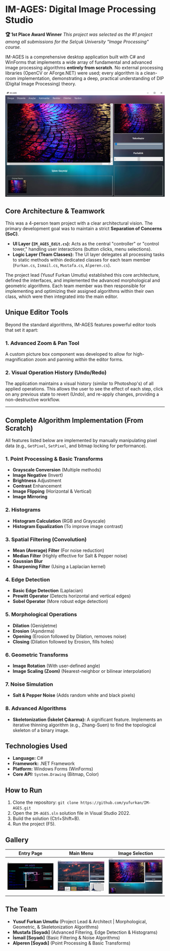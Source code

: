 # IM-AGES: Digital Image Processing Studio

**🏆 1st Place Award Winner** *This project was selected as the #1 project among all submissions for the Selçuk University "Image Processing" course.*

IM-AGES is a comprehensive desktop application built with C# and WinForms that implements a wide array of fundamental and advanced image processing algorithms **entirely from scratch**. No external processing libraries (OpenCV or AForge.NET) were used; every algorithm is a clean-room implementation, demonstrating a deep, practical understanding of DIP (Digital Image Processing) theory.

![Main Editor Screenshot](assets/MainPage3.png)


## Core Architecture & Teamwork

This was a 4-person team project with a clear architectural vision. The primary development goal was to maintain a strict **Separation of Concerns (SoC)**.

* **UI Layer (`IM_AGES_Edit.cs`):** Acts as the central "controller" or "control tower," handling user interactions (button clicks, menu selections).
* **Logic Layer (Team Classes):** The UI layer delegates all processing tasks to static methods within dedicated classes for each team member (`Furkan.cs`, `Ismail.cs`, `Mustafa.cs`, `Alperen.cs`).

The project lead (Yusuf Furkan Umutlu) established this core architecture, defined the interfaces, and implemented the advanced morphological and geometric algorithms. Each team member was then responsible for implementing and optimizing their assigned algorithms within their own class, which were then integrated into the main editor.

## Unique Editor Tools

Beyond the standard algorithms, IM-AGES features powerful editor tools that set it apart:

### 1. Advanced Zoom & Pan Tool
A custom picture box component was developed to allow for high-magnification zoom and panning *within* the editor forms. 

### 2. Visual Operation History (Undo/Redo)
The application maintains a visual history (similar to Photoshop's) of all applied operations. This allows the user to see the effect of each step, click on any previous state to revert (Undo), and re-apply changes, providing a non-destructive workflow.

---

## Complete Algorithm Implementation (From Scratch)

All features listed below are implemented by manually manipulating pixel data (e.g., `GetPixel`, `SetPixel`, and bitmap locking for performance).

### 1. Point Processing & Basic Transforms
* **Grayscale Conversion** (Multiple methods)
* **Image Negative** (Invert)
* **Brightness** Adjustment
* **Contrast** Enhancement
* **Image Flipping** (Horizontal & Vertical)
* **Image Mirroring**

### 2. Histograms
* **Histogram Calculation** (RGB and Grayscale)
* **Histogram Equalization** (To improve image contrast)

### 3. Spatial Filtering (Convolution)
* **Mean (Average) Filter** (For noise reduction)
* **Median Filter** (Highly effective for Salt & Pepper noise)
* **Gaussian Blur**
* **Sharpening Filter** (Using a Laplacian kernel)

### 4. Edge Detection
* **Basic Edge Detection** (Laplacian)
* **Prewitt Operator** (Detects horizontal and vertical edges)
* **Sobel Operator** (More robust edge detection)

### 5. Morphological Operations
* **Dilation** (Genişletme)
* **Erosion** (Aşındırma)
* **Opening** (Erosion followed by Dilation, removes noise)
* **Closing** (Dilation followed by Erosion, fills holes)

### 6. Geometric Transforms
* **Image Rotation** (With user-defined angle)
* **Image Scaling (Zoom)** (Nearest-neighbor or bilinear interpolation)

### 7. Noise Simulation
* **Salt & Pepper Noise** (Adds random white and black pixels)

### 8. Advanced Algorithms
* **Skeletonization (İskelet Çıkarma):** A significant feature. Implements an iterative thinning algorithm (e.g., Zhang-Suen) to find the topological skeleton of a binary image.

## Technologies Used

* **Language:** C#
* **Framework:** .NET Framework
* **Platform:** Windows Forms (WinForms)
* **Core API:** `System.Drawing` (Bitmap, Color)

## How to Run

1.  Clone the repository: `git clone https://github.com/yufurkan/IM-AGES.git`
2.  Open the `IM-AGES.sln` solution file in Visual Studio 2022.
3.  Build the solution (Ctrl+Shift+B).
4.  Run the project (F5).

## Gallery


| Entry Page | Main Menu | Image Selection |
| :---: | :---: | :---: |
| ![Login](assets/EntryPage.png) | ![Main Menu](assets/MainPage2.png) | ![Image Select](assets/MainPage3.png) |



## The Team

* **Yusuf Furkan Umutlu** (Project Lead & Architect | Morphological, Geometric, & Skeletonization Algorithms)
* **Mustafa [Soyadı]** (Advanced Filtering, Edge Detection & Histograms)
* **İsmail [Soyadı]** (Basic Filtering & Noise Algorithms)
* **Alperen [Soyadı]** (Point Processing & Basic Transforms)